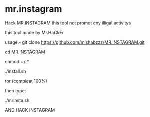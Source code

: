 # mr.instagram
Hack
MR.INSTAGRAM
this tool not promot eny illigal activitys 


this tool made by Mr.HaCkEr

usage:-
git clone https://github.com/mishabzzz/MR.INSTAGRAM.git

cd MR.INSTAGRAM

chmod +x *

./install.sh

tor (compleat 100%)

then type:

./mrinsta.sh

AND HACK INSTAGRAM
